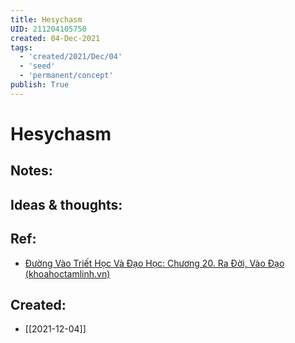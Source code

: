 ```yaml
---
title: Hesychasm
UID: 211204105750
created: 04-Dec-2021
tags:
  - 'created/2021/Dec/04'
  - 'seed'
  - 'permanent/concept'
publish: True
---
```

# Hesychasm

## Notes:


## Ideas & thoughts:

## Ref:
- [Đường Vào Triết Học Và Đạo Học: Chương 20. Ra Đời, Vào Đạo (khoahoctamlinh.vn)](https://khoahoctamlinh.vn/sach-tam-linh/duong-vao-triet-hoc-va-dao-hoc-chuong-20-ra-doi-vao-dao-3138.html)


## Created:
- [[2021-12-04]]
